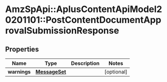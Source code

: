 # AmzSpApi::AplusContentApiModel20201101::PostContentDocumentApprovalSubmissionResponse

## Properties
Name | Type | Description | Notes
------------ | ------------- | ------------- | -------------
**warnings** | [**MessageSet**](MessageSet.md) |  | [optional] 

